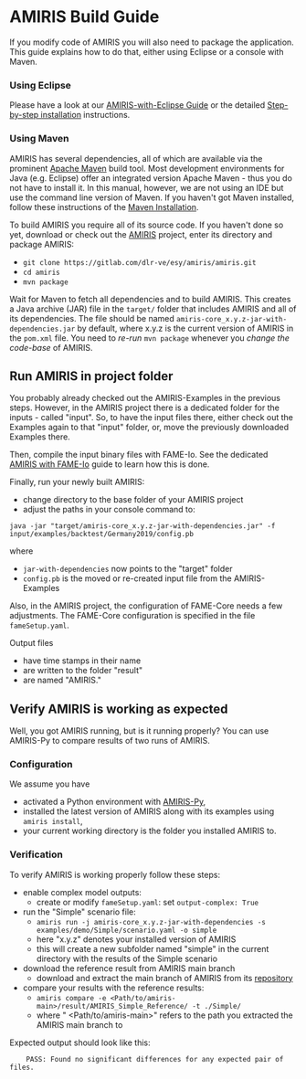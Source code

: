 # AMIRIS Build Guide

If you modify code of AMIRIS you will also need to package the application.
This guide explains how to do that, either using Eclipse or a console with Maven.

### Using Eclipse

Please have a look at our [AMIRIS-with-Eclipse Guide](./WithEclipse.md) or the detailed [Step-by-step installation](./Instructions-with-screenshots.md) instructions.

### Using Maven

AMIRIS has several dependencies, all of which are available via the prominent [Apache Maven](https://maven.apache.org/) build tool.
Most development environments for Java (e.g. Eclipse) offer an integrated version Apache Maven - thus you do not have to install it.
In this manual, however, we are not using an IDE but use the command line version of Maven.
If you haven't got Maven installed, follow these instructions of the [Maven Installation](./MavenInstallation.md).

To build AMIRIS you require all of its source code.
If you haven't done so yet, download or check out the [AMIRIS](https://gitlab.com/dlr-ve/esy/amiris/amiris) project, enter its directory and package AMIRIS:

* `git clone https://gitlab.com/dlr-ve/esy/amiris/amiris.git`
* `cd amiris`
* `mvn package`

Wait for Maven to fetch all dependencies and to build AMIRIS.
This creates a Java archive (JAR) file in the `target/` folder that includes AMIRIS and all of its dependencies.
The file should be named `amiris-core_x.y.z-jar-with-dependencies.jar` by default, where x.y.z is the current version of AMIRIS in the `pom.xml` file.
You need to *re-run* `mvn package` whenever you *change the code-base* of AMIRIS.

## Run AMIRIS in project folder

You probably already checked out the AMIRIS-Examples in the previous steps.
However, in the AMIRIS project there is a dedicated folder for the inputs - called "input".
So, to have the input files there, either check out the Examples again to that "input" folder, or, move the previously downloaded Examples there.

Then, compile the input binary files with FAME-Io.
See the dedicated [AMIRIS with FAME-Io](./FameioSetup.md) guide to learn how this is done.

Finally, run your newly built AMIRIS:

* change directory to the base folder of your AMIRIS project
* adjust the paths in your console command to:

```
java -jar "target/amiris-core_x.y.z-jar-with-dependencies.jar" -f input/examples/backtest/Germany2019/config.pb
```

where

* `jar-with-dependencies` now points to the "target" folder
* `config.pb` is the moved or re-created input file from the AMIRIS-Examples

Also, in the AMIRIS project, the configuration of FAME-Core needs a few adjustments.
The FAME-Core configuration is specified in the file `fameSetup.yaml`. 

Output files

* have time stamps in their name
* are written to the folder "result"
* are named "AMIRIS."

## Verify AMIRIS is working as expected

Well, you got AMIRIS running, but is it running properly?
You can use AMIRIS-Py to compare results of two runs of AMIRIS.

### Configuration

We assume you have

* activated a Python environment with [AMIRIS-Py](https://gitlab.com/dlr-ve/esy/amiris/amiris-py/-/blob/main/README.md),
* installed the latest version of AMIRIS along with its examples using `amiris install`,
* your current working directory is the folder you installed AMIRIS to.

### Verification

To verify AMIRIS is working properly follow these steps:

* enable complex model outputs:
    * create or modify `fameSetup.yaml`:  set `output-complex: True`
* run the "Simple" scenario file:
    * `amiris run -j amiris-core_x.y.z-jar-with-dependencies -s examples/demo/Simple/scenario.yaml -o simple`
    * here "x.y.z" denotes your installed version of AMIRIS
    * this will create a new subfolder named "simple" in the current directory with the results of the Simple scenario
* download the reference result from AMIRIS main branch
    * download and extract the main branch of AMIRIS from its [repository](https://gitlab.com/dlr-ve/esy/amiris/amiris/-/tree/main)
* compare your results with the reference results:
    * `amiris compare -e <Path/to/amiris-main>/result/AMIRIS_Simple_Reference/ -t ./Simple/`
    * where " <Path/to/amiris-main>" refers to the path you extracted the AMIRIS main branch to

Expected output should look like this:

```
    PASS: Found no significant differences for any expected pair of files.
```
